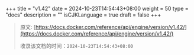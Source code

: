 +++
title = "v1.42"
date = 2024-10-23T14:54:43+08:00
weight = 50
type = "docs"
description = ""
isCJKLanguage = true
draft = false
+++

> 原文: [https://docs.docker.com/reference/api/engine/version/v1.42/](https://docs.docker.com/reference/api/engine/version/v1.42/)
>
> 收录该文档的时间：`2024-10-23T14:54:43+08:00`
